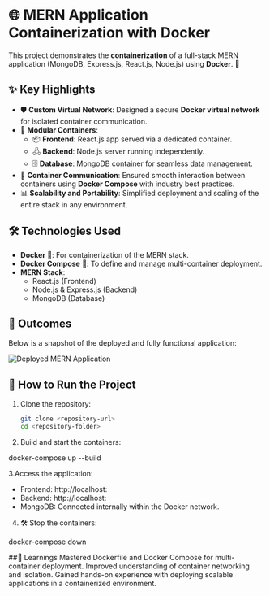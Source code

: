 # 🌐 MERN Application Containerization with Docker  

This project demonstrates the **containerization** of a full-stack MERN application (MongoDB, Express.js, React.js, Node.js) using **Docker**. 🚀  

## ✨ Key Highlights  

- 🛡️ **Custom Virtual Network**: Designed a secure **Docker virtual network** for isolated container communication.  
- 🧩 **Modular Containers**:  
  - 📦 **Frontend**: React.js app served via a dedicated container.  
  - 🖧 **Backend**: Node.js server running independently.  
  - 🗄️ **Database**: MongoDB container for seamless data management.  
- 🔗 **Container Communication**: Ensured smooth interaction between containers using **Docker Compose** with industry best practices.  
- 📊 **Scalability and Portability**: Simplified deployment and scaling of the entire stack in any environment.

## 🛠️ Technologies Used  

- **Docker** 🐳: For containerization of the MERN stack.  
- **Docker Compose** 📄: To define and manage multi-container deployment.  
- **MERN Stack**:  
  - React.js (Frontend)  
  - Node.js & Express.js (Backend)  
  - MongoDB (Database)  

## 📸 Outcomes  

Below is a snapshot of the deployed and fully functional application:  

![Deployed MERN Application](<add-image-url-here>)  

## 🚀 How to Run the Project  

1. Clone the repository:  
   ```bash  
   git clone <repository-url>  
   cd <repository-folder>
   
2. Build and start the containers:

docker-compose up --build  

3.Access the application:

- Frontend: http://localhost:<frontend-port>
- Backend: http://localhost:<backend-port>
- MongoDB: Connected internally within the Docker network.

4. 🛠️ Stop the containers:
   
docker-compose down  

##🌟 Learnings
Mastered Dockerfile and Docker Compose for multi-container deployment.
Improved understanding of container networking and isolation.
Gained hands-on experience with deploying scalable applications in a containerized environment.
